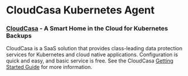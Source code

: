 # CloudCasa Kubernetes Agent

### [CloudCasa](https://cloudcasa.io) - A Smart Home in the Cloud for Kubernetes Backups

CloudCasa is a SaaS solution that provides class-leading data protection services for Kubernetes and cloud native applications.
Configuration is quick and easy, and basic service is free. See the CloudCasa [Getting Started Guide](https://cloudcasa.io/get-started) for more information.
